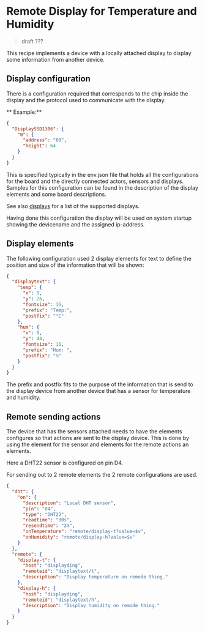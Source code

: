 # Remote Display for Temperature and Humidity

> draft ???

This recipe implements a device with a locally attached display to display some information from another device.

## Display configuration

There is a configuration required that corresponds to the chip inside the display and the protocol used to communicate with the display.

** Example:**

```JSON
{
  "DisplaySSD1306": {
    "0": {
      "address": "60",
      "height": 64
    }
  }
}
```

This is specified typically in the env.json file that holds all the configurations for the board and the directly connected actors, sensors and displays. Samples for this configuration can be found in the description of the display elements and some board descriptions.

See also [displays](/displays.md) for a list of the supported displays.

Having done this configuration the display will be used on system startup showing the devicename and the assigned ip-address. 

## Display elements

The following configuration used 2 display elements for text to define 
the position and size of the information that will be shown:

```JSON
{
  "displaytext": {
    "temp": {
      "x": 0,
      "y": 26,
      "fontsize": 16,
      "prefix": "Temp:",
      "postfix": "°C"
    },
    "hum": {
      "x": 0,
      "y": 44,
      "fontsize": 16,
      "prefix": "Hum: ",
      "postfix": "%"
    }
  }
}
```

The prefix and postfix fits to the purpose of the information that is send to the display device from another device that has a sensor for temperature and humidity.


## Remote sending actions

The device that has the sensors attached needs to have the elements configures so that actions are sent to the display device.
This is done by using the element for the sensor and elements for the remote actions an elements.

Here a DHT22 sensor is configured on pin D4.

For sending out to 2 remote elements the 2 remote configurations are used.

```JSON
{
  "dht": {
    "on": {
      "description": "Local DHT sensor",
      "pin": "D4",
      "type": "DHT22",
      "readtime": "30s",
      "resendtime": "2m",
      "onTemperature": "remote/display-t?value=$v",
      "onHumidity": "remote/display-h?value=$v"
    }
  },
  "remote": {
    "display-t": {
      "host": "displayding",
      "remoteid": "displaytext/t",
      "description": "Display temperature on remode thing."
    },
    "display-h": {
      "host": "displayding",
      "remoteid": "displaytext/h",
      "description": "Display humidity on remode thing."
    }
  }
}
```

